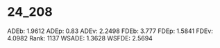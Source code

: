 # 24_208

ADEb: 1.9612
ADEp: 0.83
ADEv: 2.2498
FDEb: 3.777
FDEp: 1.5841
FDEv: 4.0982
Rank: 1137
WSADE: 1.3628
WSFDE: 2.5694